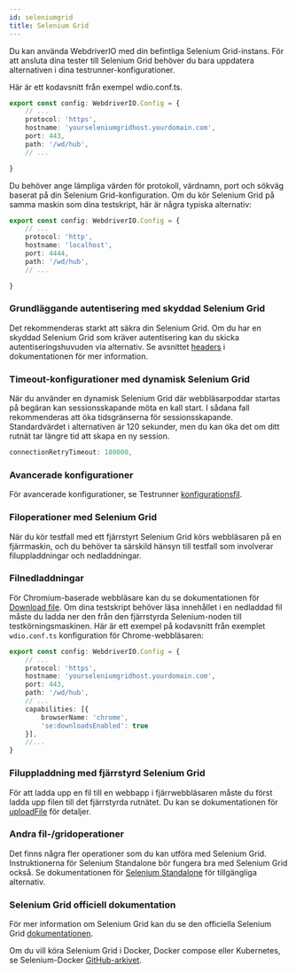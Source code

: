 ```yaml
---
id: seleniumgrid
title: Selenium Grid
---
```


Du kan använda WebdriverIO med din befintliga Selenium Grid-instans. För att ansluta dina tester till Selenium Grid behöver du bara uppdatera alternativen i dina testrunner-konfigurationer.

Här är ett kodavsnitt från exempel wdio.conf.ts.

```ts title=wdio.conf.ts
export const config: WebdriverIO.Config = {
    // ...
    protocol: 'https',
    hostname: 'yourseleniumgridhost.yourdomain.com',
    port: 443,
    path: '/wd/hub',
    // ...

}
```
Du behöver ange lämpliga värden för protokoll, värdnamn, port och sökväg baserat på din Selenium Grid-konfiguration.
Om du kör Selenium Grid på samma maskin som dina testskript, här är några typiska alternativ:

```ts title=wdio.conf.ts
export const config: WebdriverIO.Config = {
    // ...
    protocol: 'http',
    hostname: 'localhost',
    port: 4444,
    path: '/wd/hub',
    // ...

}
```

### Grundläggande autentisering med skyddad Selenium Grid

Det rekommenderas starkt att säkra din Selenium Grid. Om du har en skyddad Selenium Grid som kräver autentisering kan du skicka autentiseringshuvuden via alternativ.
Se avsnittet [headers](https://webdriver.io/docs/configuration/#headers) i dokumentationen för mer information.

### Timeout-konfigurationer med dynamisk Selenium Grid

När du använder en dynamisk Selenium Grid där webbläsarpoddar startas på begäran kan sessionsskapande möta en kall start. I sådana fall rekommenderas att öka tidsgränserna för sessionsskapande. Standardvärdet i alternativen är 120 sekunder, men du kan öka det om ditt rutnät tar längre tid att skapa en ny session.

```ts
connectionRetryTimeout: 180000,
```

### Avancerade konfigurationer

För avancerade konfigurationer, se Testrunner [konfigurationsfil](https://webdriver.io/docs/configurationfile).

### Filoperationer med Selenium Grid

När du kör testfall med ett fjärrstyrt Selenium Grid körs webbläsaren på en fjärrmaskin, och du behöver ta särskild hänsyn till testfall som involverar filuppladdningar och nedladdningar.

### Filnedladdningar

För Chromium-baserade webbläsare kan du se dokumentationen för [Download file](https://webdriver.io/docs/api/browser/downloadFile). Om dina testskript behöver läsa innehållet i en nedladdad fil måste du ladda ner den från den fjärrstyrda Selenium-noden till testkörningsmaskinen. Här är ett exempel på kodavsnitt från exemplet `wdio.conf.ts` konfiguration för Chrome-webbläsaren:

```ts title=wdio.conf.ts
export const config: WebdriverIO.Config = {
    // ...
    protocol: 'https',
    hostname: 'yourseleniumgridhost.yourdomain.com',
    port: 443,
    path: '/wd/hub',
    // ...
    capabilities: [{
        browserName: 'chrome',
        'se:downloadsEnabled': true
    }],
    //...
}
```

### Filuppladdning med fjärrstyrd Selenium Grid

För att ladda upp en fil till en webbapp i fjärrwebbläsaren måste du först ladda upp filen till det fjärrstyrda rutnätet. Du kan se dokumentationen för [uploadFile](https://webdriver.io/docs/api/browser/uploadFile) för detaljer.

### Andra fil-/gridoperationer

Det finns några fler operationer som du kan utföra med Selenium Grid. Instruktionerna för Selenium Standalone bör fungera bra med Selenium Grid också. Se dokumentationen för [Selenium Standalone](https://webdriver.io/docs/api/selenium/) för tillgängliga alternativ.


### Selenium Grid officiell dokumentation

För mer information om Selenium Grid kan du se den officiella Selenium Grid [dokumentationen](https://www.selenium.dev/documentation/grid/).

Om du vill köra Selenium Grid i Docker, Docker compose eller Kubernetes, se Selenium-Docker [GitHub-arkivet](https://github.com/SeleniumHQ/docker-selenium).